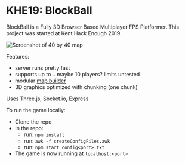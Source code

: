 # KHE19: BlockBall
BlockBall is a Fully 3D Browser Based Multiplayer FPS Platformer.
This project was started at Kent Hack Enough 2019.

![Screenshot of 40 by 40 map](https://github.com/vinport16/KHE19/raw/master/images/40x40map.png "Screenshot of 40 by 40 map")

Features:
- server runs pretty fast
- supports up to .. maybe 10 players? limits untested
- modular [map builder](https://vinport16.github.io/KHE19/map_editor/editor.html)
- 3D graphics optimized with chunking (one chunk)

Uses Three.js, Socket.io, Express

To run the game locally: 
- Clone the repo
- In the repo: 
    - run: `npm install`
    - run: `awk -f createConfigFiles.awk`
    - run: `npm start config<port>.txt`
- The game is now running at `localhost:<port>`